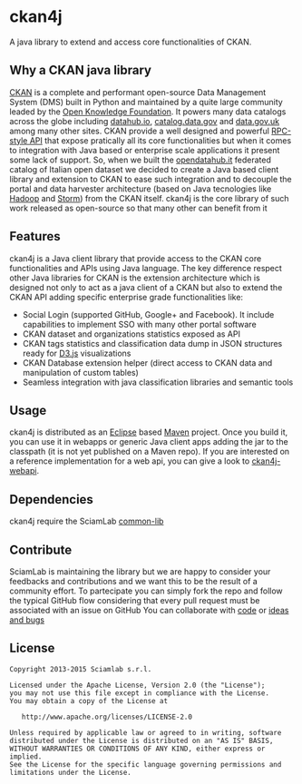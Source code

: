 ckan4j
======
A java library to extend and access core functionalities of CKAN.

Why a CKAN java library
-----------------------
[CKAN](http://ckan.org) is a complete and performant open-source Data Management System (DMS) built in Python and maintained by a quite large community leaded by the [Open Knowledge Foundation](http://okfn.org/).
It powers many data catalogs across the globe including [datahub.io](http://datahub.io), [catalog.data.gov](http://catalog.data.gov) and [data.gov.uk](http://data.gov.uk/data/search) among many other sites.
CKAN provide a well designed and powerful [RPC-style API](http://docs.ckan.org/en/latest/api/index.html) that expose pratically all its core functionalities but when it comes to integration with Java based or enterprise scale applications it present some lack of support. 
So, when we built the [opendatahub.it](http://www.opendatahub.it) federated catalog of Italian open dataset we decided to create a Java based client library and extension to CKAN to ease such integration and to decouple the portal and data harvester architecture
(based on Java tecnologies like [Hadoop](http://hadoop.apache.org/) and [Storm](http://storm.incubator.apache.org/)) from the CKAN itself.
ckan4j is the core library of such work released as open-source so that many other can benefit from it


Features
--------
ckan4j is a Java client library that provide access to the CKAN
core functionalities and APIs using Java language. The key difference
respect other Java libraries for CKAN is the extension architecture which
is designed not only to act as a java client of a CKAN but also to extend the CKAN API adding specific enterprise grade
functionalities like: 

* Social Login (supported GitHub, Google+ and Facebook).
  It include capabilities to implement SSO with many other portal software 
* CKAN dataset and organizations statistics exposed as API
* CKAN tags statistics and classification data dump in JSON structures ready for [D3.js](http://d3js.org/) visualizations
* CKAN Database extension helper (direct access to CKAN data and manipulation of custom tables) 
* Seamless integration with java classification libraries and semantic tools 

Usage
--------
ckan4j is distributed as an [Eclipse](https://www.eclipse.org/) based [Maven](http://maven.apache.org/) project.
Once you build it, you can use it in webapps or generic Java client apps adding the jar to the classpath (it is not yet published on a Maven repo).
If you are interested on a reference implementation for a web api, you can give a look to [ckan4j-webapi](https://github.com/sciamlab/ckan4j-webapi).



Dependencies
-------------
ckan4j require the SciamLab [common-lib](https://github.com/sciamlab/common-lib)


Contribute
----------
SciamLab is maintaining the library but we are happy to consider your feedbacks
and contributions and we want this to be the result of a community effort.
To partecipate you can simply fork the repo and follow the
typical GitHub flow considering that every pull request must be associated with
an issue on GitHub
You can collaborate with [code](https://github.com/sciamlab/ckan4j/pulls) or
[ideas and bugs](https://github.com/sciamlab/ckan4j/issues)


License
-------

    Copyright 2013-2015 Sciamlab s.r.l.

    Licensed under the Apache License, Version 2.0 (the "License");
    you may not use this file except in compliance with the License.
    You may obtain a copy of the License at

       http://www.apache.org/licenses/LICENSE-2.0

    Unless required by applicable law or agreed to in writing, software
    distributed under the License is distributed on an "AS IS" BASIS,
    WITHOUT WARRANTIES OR CONDITIONS OF ANY KIND, either express or implied.
    See the License for the specific language governing permissions and
    limitations under the License.
